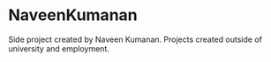 # NaveenKumanan
Side project created by Naveen Kumanan. Projects created outside of university and employment.
